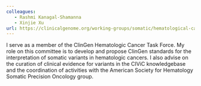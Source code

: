 ```yaml
---
colleagues:
   - Rashmi Kanagal-Shamanna
   - Xinjie Xu
url: https://clinicalgenome.org/working-groups/somatic/hematological-cancers/
---
```


I serve as a member of the ClinGen Hematologic Cancer Task Force. My role on this 
committee is to develop and propose ClinGen standards for the interpretation of 
somatic variants in hematologic cancers. I also advise on the curation of clinical 
evidence for variants in the CIViC knowledgebase and the coordination of activities
with the American Society for Hematology Somatic Precision Oncology group.
